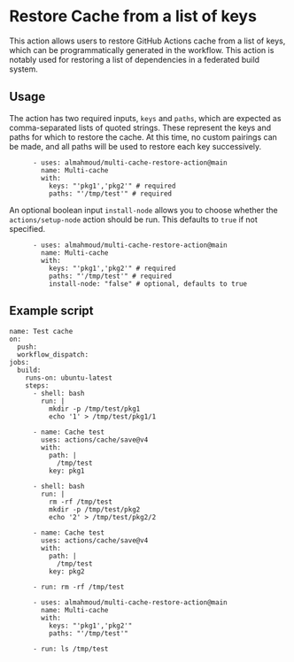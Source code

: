 # Restore Cache from a list of keys
This action allows users to restore GitHub Actions cache from a list of keys, which can be programmatically generated in the workflow. This action is notably used for restoring a list of dependencies in a federated build system.

## Usage
The action has two required inputs, `keys` and `paths`, which are expected as comma-separated lists of quoted strings. These represent the keys and paths for which to restore the cache. At this time, no custom pairings can be made, and all paths will be used to restore each key successively.
```
      - uses: almahmoud/multi-cache-restore-action@main
        name: Multi-cache
        with:
          keys: "'pkg1','pkg2'" # required
          paths: "'/tmp/test'" # required
```
An optional boolean input `install-node` allows you to choose whether the `actions/setup-node` action should be run. This defaults to `true` if not specified.

```
      - uses: almahmoud/multi-cache-restore-action@main
        name: Multi-cache
        with:
          keys: "'pkg1','pkg2'" # required
          paths: "'/tmp/test'" # required
          install-node: "false" # optional, defaults to true
```

## Example script
```
name: Test cache
on:
  push:
  workflow_dispatch:
jobs:
  build:
    runs-on: ubuntu-latest
    steps:
      - shell: bash
        run: |
          mkdir -p /tmp/test/pkg1
          echo '1' > /tmp/test/pkg1/1

      - name: Cache test
        uses: actions/cache/save@v4
        with:
          path: |
            /tmp/test
          key: pkg1
  
      - shell: bash
        run: |
          rm -rf /tmp/test
          mkdir -p /tmp/test/pkg2
          echo '2' > /tmp/test/pkg2/2

      - name: Cache test
        uses: actions/cache/save@v4
        with:
          path: |
            /tmp/test
          key: pkg2

      - run: rm -rf /tmp/test

      - uses: almahmoud/multi-cache-restore-action@main
        name: Multi-cache
        with:
          keys: "'pkg1','pkg2'"
          paths: "'/tmp/test'"

      - run: ls /tmp/test
```
